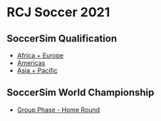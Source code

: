 # RCJ Soccer 2021

## SoccerSim Qualification

- [Africa + Europe](qualification-africa-europe.md)
- [Americas](qualification-americas.md)
- [Asia + Pacific](qualification-asia-pacific.md)

## SoccerSim World Championship

- [Group Phase - Home Round](worldcup-home-round.md)
